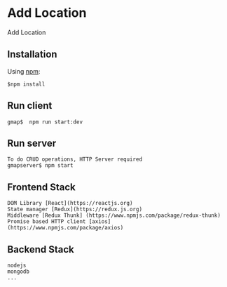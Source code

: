 Add Location
=============

Add Location


## Installation

Using [npm](https://www.npmjs.com/):

    $npm install

## Run client

    gmap$  npm run start:dev

## Run server 
    
    To do CRUD operations, HTTP Server required
    gmapserver$ npm start


## Frontend Stack
    DOM Library [React](https://reactjs.org)
    State manager [Redux](https://redux.js.org)
    Middleware [Redux Thunk] (https://www.npmjs.com/package/redux-thunk)
    Promise based HTTP client [axios] (https://www.npmjs.com/package/axios)

## Backend Stack
    nodejs
    mongodb
    ...
